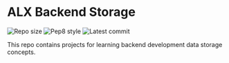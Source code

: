 # ALX Backend Storage

![Repo size](https://img.shields.io/github/repo-size/Domkcwis/alx-backend-storage)
![Pep8 style](https://img.shields.io/badge/PEP8-style%20guide-purple?style=round-square)
![Latest commit](https://img.shields.io/github/last-commit/Domkcwis/alx-backend-storage/main?style=round-square)

This repo contains projects for learning backend development data storage concepts.
